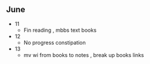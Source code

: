 ## June
* 11 
  * Fin reading , mbbs text books
* 12
  * No progress constipation
* 13
  * mv wi  from books to notes , break up books links 
